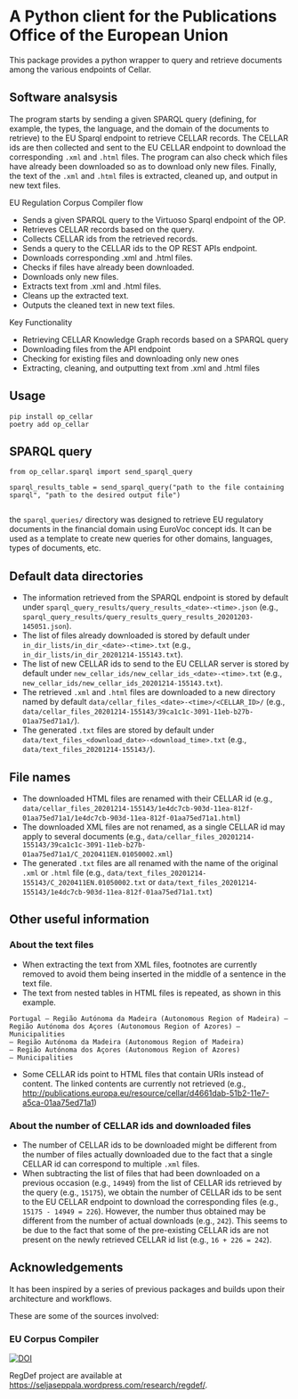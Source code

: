 # A Python client for the Publications Office of the European Union

This package provides a python wrapper to query and retrieve documents among the various endpoints of Cellar.

## Software analsysis

The program starts by sending a given SPARQL query (defining, for example, the types, the language, and the domain of the documents to retrieve) to the EU Sparql endpoint to retrieve CELLAR records. The CELLAR ids are then collected and sent to the EU CELLAR endpoint to download the corresponding `.xml` and `.html` files. The program can also check which files have already been downloaded so as to download only new files. Finally, the text of the `.xml` and `.html` files is extracted, cleaned up, and output in new text files.

EU Regulation Corpus Compiler flow

* Sends a given SPARQL query to the Virtuoso Sparql endpoint of the OP.
* Retrieves CELLAR records based on the query.
* Collects CELLAR ids from the retrieved records.
* Sends a query to the CELLAR ids to the OP REST APIs endpoint.
* Downloads corresponding .xml and .html files.
* Checks if files have already been downloaded.
* Downloads only new files.
* Extracts text from .xml and .html files.
* Cleans up the extracted text.
* Outputs the cleaned text in new text files.

Key Functionality

* Retrieving CELLAR Knowledge Graph records based on a SPARQL query
* Downloading files from the API endpoint
* Checking for existing files and downloading only new ones
* Extracting, cleaning, and outputting text from .xml and .html files

## Usage

```
pip install op_cellar
poetry add op_cellar

```

## SPARQL query

```
from op_cellar.sparql import send_sparql_query

sparql_results_table = send_sparql_query("path to the file containing sparql", "path to the desired output file")


```

 the `sparql_queries/` directory was designed to retrieve EU regulatory documents in the financial domain using EuroVoc concept ids. It can be used as a template to create new queries for other domains, languages, types of documents, etc.

## Default data directories
- The information retrieved from the SPARQL endpoint is stored by default under `sparql_query_results/query_results_<date>-<time>.json` (e.g., `sparql_query_results/query_results_query_results_20201203-145051.json`).
- The list of files already downloaded is stored by default under `in_dir_lists/in_dir_<date>-<time>.txt` (e.g., `in_dir_lists/in_dir_20201214-155143.txt`).
- The list of new CELLAR ids to send to the EU CELLAR server is stored by default under `new_cellar_ids/new_cellar_ids_<date>-<time>.txt` (e.g., `new_cellar_ids/new_cellar_ids_20201214-155143.txt`).
- The retrieved `.xml` and `.html` files are downloaded to a new directory named by default `data/cellar_files_<date>-<time>/<CELLAR_ID>/` (e.g., `data/cellar_files_20201214-155143/39ca1c1c-3091-11eb-b27b-01aa75ed71a1/`).
- The generated `.txt` files are stored by default under `data/text_files_<download_date>-<download_time>.txt` (e.g., `data/text_files_20201214-155143/`).

## File names
- The downloaded HTML files are renamed with their CELLAR id (e.g., `data/cellar_files_20201214-155143/1e4dc7cb-903d-11ea-812f-01aa75ed71a1/1e4dc7cb-903d-11ea-812f-01aa75ed71a1.html`)
- The downloaded XML files are not renamed, as a single CELLAR id may apply to several documents (e.g., `data/cellar_files_20201214-155143/39ca1c1c-3091-11eb-b27b-01aa75ed71a1/C_2020411EN.01050002.xml`)
- The generated `.txt` files are all renamed with the name of the original `.xml` or `.html` file (e.g., `data/text_files_20201214-155143/C_2020411EN.01050002.txt` or `data/text_files_20201214-155143/1e4dc7cb-903d-11ea-812f-01aa75ed71a1.txt`)

## Other useful information

 ### About the text files
- When extracting the text from XML files, footnotes are currently removed to avoid them being inserted in the middle of a sentence in the text file.
- The text from nested tables in HTML files is repeated, as shown in this example.
```
Portugal — Região Autónoma da Madeira (Autonomous Region of Madeira) — Região Autónoma dos Açores (Autonomous Region of Azores) — Municipalities
— Região Autónoma da Madeira (Autonomous Region of Madeira)
— Região Autónoma dos Açores (Autonomous Region of Azores)
— Municipalities
```
- Some CELLAR ids point to HTML files that contain URIs instead of content. The linked contents are currently not retrieved (e.g., http://publications.europa.eu/resource/cellar/d4661dab-51b2-11e7-a5ca-01aa75ed71a1)

 ### About the number of CELLAR ids and downloaded files
- The number of CELLAR ids to be downloaded might be different from the number of files actually downloaded due to the fact that a single CELLAR id can correspond to multiple `.xml` files.
- When subtracting the list of files that had been downloaded on a previous occasion (e.g., `14949`) from the list of CELLAR ids retrieved by the query (e.g., `15175`), we obtain the number of CELLAR ids to be sent to the EU CELLAR endpoint to download the corresponding files (e.g., `15175 - 14949 = 226`). However, the number thus obtained may be different from the number of actual downloads (e.g., `242`). This seems to be due to the fact that some of the pre-existing CELLAR ids are not present on the newly retrieved CELLAR id list  (e.g., `16 + 226 = 242`).


## Acknowledgements

It has been inspired by a series of previous packages and builds upon their architecture and workflows.

These are some of the sources involved:

### EU Corpus Compiler

[![DOI](https://zenodo.org/badge/202197619.svg)](https://zenodo.org/badge/latestdoi/202197619)

RegDef project are available at https://seljaseppala.wordpress.com/research/regdef/.